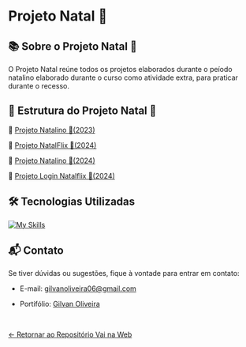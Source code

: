 # Projeto Natal 🎅

## 📚 Sobre o Projeto Natal 🎅

O Projeto Natal reúne todos os projetos elaborados durante o peíodo natalino elaborado durante o curso como atividade extra, para praticar durante o recesso.

## 🚀 Estrutura do Projeto Natal 🎅

📌 [Projeto Natalino 🎅(2023)](https://github.com/GilvanPOliveira/VaiNaWeb/tree/main/ProjetoNatal/2023)

📌 [Projeto NatalFlix 🎅(2024)](https://github.com/GilvanPOliveira/VaiNaWeb/tree/main/ProjetoNatal/Natalflix)

📌 [Projeto Natalino 🎅(2024)](https://github.com/GilvanPOliveira/VaiNaWeb/tree/main/ProjetoNatal/2024)

📌 [Projeto Login Natalflix 🎅(2024)](https://github.com/GilvanPOliveira/VaiNaWeb/tree/main/ProjetoNatal/loginNatalflix)



## 🛠 Tecnologias Utilizadas

[![My Skills](https://skillicons.dev/icons?i=html,css,js,react,vite,styledcomponents&perline=9)](https://github.com/GilvanPOliveira)

## 📬 Contato

Se tiver dúvidas ou sugestões, fique à vontade para entrar em contato:
- E-mail: gilvanoliveira06@gmail.com
- Portifólio: [Gilvan Oliveira](https://gilvanpoliveira.github.io/)

  <br>
  
[<- Retornar ao Repositório Vai na Web](https://github.com/GilvanPOliveira/VaiNaWeb)
